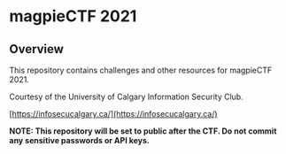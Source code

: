 # magpieCTF 2021

## Overview
This repository contains challenges and other resources for magpieCTF 2021.

Courtesy of the University of Calgary Information Security Club.

[https://infosecucalgary.ca/](https://infosecucalgary.ca/)

**NOTE: This repository will be set to public after the CTF. Do not commit any sensitive passwords or API keys.**
